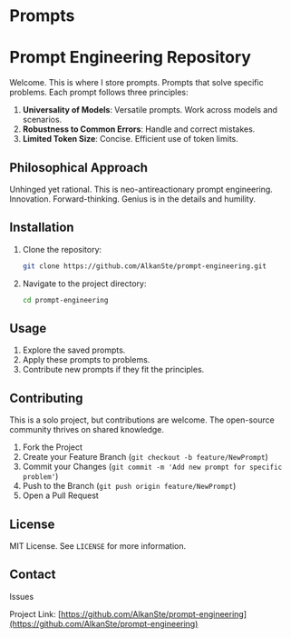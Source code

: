 # Prompts

# Prompt Engineering Repository

Welcome. This is where I store prompts. Prompts that solve specific problems. Each prompt follows three principles:

1. **Universality of Models**: Versatile prompts. Work across models and scenarios.
2. **Robustness to Common Errors**: Handle and correct mistakes.
3. **Limited Token Size**: Concise. Efficient use of token limits.

## Philosophical Approach

Unhinged yet rational. This is neo-antireactionary prompt engineering. Innovation. Forward-thinking. Genius is in the details and humility.

## Installation

1. Clone the repository:
   ```sh
   git clone https://github.com/AlkanSte/prompt-engineering.git
   ```
2. Navigate to the project directory:
   ```sh
   cd prompt-engineering
   ```

## Usage

1. Explore the saved prompts.
2. Apply these prompts to problems.
3. Contribute new prompts if they fit the principles.

## Contributing

This is a solo project, but contributions are welcome. The open-source community thrives on shared knowledge.

1. Fork the Project
2. Create your Feature Branch (`git checkout -b feature/NewPrompt`)
3. Commit your Changes (`git commit -m 'Add new prompt for specific problem'`)
4. Push to the Branch (`git push origin feature/NewPrompt`)
5. Open a Pull Request

## License

MIT License. See `LICENSE` for more information.

## Contact

Issues

Project Link: [https://github.com/AlkanSte/prompt-engineering](https://github.com/AlkanSte/prompt-engineering)